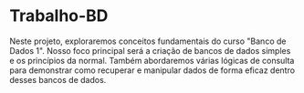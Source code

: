# Trabalho-BD
Neste projeto, exploraremos conceitos fundamentais do curso "Banco de Dados 1". Nosso foco principal será a criação de bancos de dados simples e os princípios da normal. Também abordaremos várias lógicas de consulta para demonstrar como recuperar e manipular dados de forma eficaz dentro desses bancos de dados.
